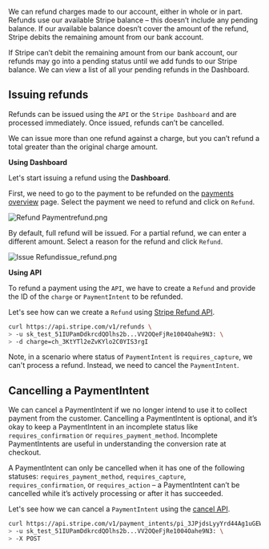 We can refund charges made to our account, either in whole or in part. Refunds
use our available Stripe balance – this doesn’t include any pending balance. If
our available balance doesn’t cover the amount of the refund, Stripe debits the
remaining amount from our bank account.

If Stripe can’t debit the remaining amount from our bank account, our refunds
may go into a pending status until we add funds to our Stripe balance. We can
view a list of all your pending refunds in the Dashboard.

## Issuing refunds

Refunds can be issued using the `API` or the `Stripe Dashboard` and are
processed immediately. Once issued, refunds can’t be cancelled.

We can issue more than one refund against a charge, but you can’t refund a total
greater than the original charge amount.

**Using Dashboard**

Let's start issuing a refund using the **Dashboard**.

First, we need to go to the payment to be refunded on the
[payments overview](https://dashboard.stripe.com/payments) page. Select the
payment we need to refund and click on `Refund`.

<image alt="Refund Payment">refund.png</image>

By default, full refund will be issued. For a partial refund, we can enter a
different amount. Select a reason for the refund and click `Refund`.

<image alt="Issue Refund">issue_refund.png</image>

**Using API**

To refund a payment using the `API`, we have to create a `Refund` and provide
the ID of the `charge` or `PaymentIntent` to be refunded.

Let's see how can we create a `Refund` using
[Stripe Refund API](https://stripe.com/docs/api/refunds/create).

```bash
curl https://api.stripe.com/v1/refunds \
> -u sk_test_51IUPamDdkrcdQOlhs2b...VV2OQeFjRe1004Oahe9N3: \
> -d charge=ch_3KtYTl2eZvKYlo2C0YIS3rgI
```

Note, in a scenario where status of `PaymentIntent` is `requires_capture`, we
can't process a refund. Instead, we need to cancel the `PaymentIntent`.

## Cancelling a PaymentIntent

We can cancel a PaymentIntent if we no longer intend to use it to collect
payment from the customer. Cancelling a PaymentIntent is optional, and it’s okay
to keep a PaymentIntent in an incomplete status like `requires_confirmation` or
`requires_payment_method`. Incomplete PaymentIntents are useful in understanding
the conversion rate at checkout.

A PaymentIntent can only be cancelled when it has one of the following statuses:
`requires_payment_method`, `requires_capture`, `requires_confirmation`, or
`requires_action` – a PaymentIntent can’t be cancelled while it’s actively
processing or after it has succeeded.

Let's see how we can cancel a `PaymentIntent` using the
[cancel API](https://stripe.com/docs/api/payment_intents/cancel).

```bash
curl https://api.stripe.com/v1/payment_intents/pi_3JPjdsLyyYrd44Ag1uGEWz9d/cancel \
> -u sk_test_51IUPamDdkrcdQOlhs2b...VV2OQeFjRe1004Oahe9N3: \
> -X POST
```
